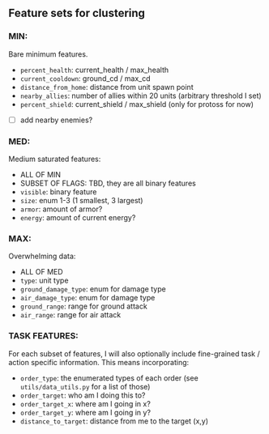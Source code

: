 ## Feature sets for clustering

### MIN:
Bare minimum features. 
* `percent_health`: current_health / max_health
* `current_cooldown`: ground_cd / max_cd
* `distance_from_home`: distance from unit spawn point
* `nearby_allies`: number of allies within 20 units (arbitrary threshold I set)
* `percent_shield`: current_shield / max_shield (only for protoss for now)
- [ ] add nearby enemies?

### MED:
Medium saturated features:
* ALL OF MIN
* SUBSET OF FLAGS: TBD, they are all binary features
* `visible`: binary feature
* `size`: enum 1-3 (1 smallest, 3 largest)
* `armor`: amount of armor?
* `energy`: amount of current energy?

### MAX:
Overwhelming data:
* ALL OF MED
* `type`: unit type
* `ground_damage_type`: enum for damage type
* `air_damage_type`: enum for damage type
* `ground_range`: range for ground attack
* `air_range`: range for air attack

### TASK FEATURES:
For each subset of features, I will also optionally include fine-grained task / action specific information. This means incorporating:
* `order_type`: the enumerated types of each order (see `utils/data_utils.py` for a list of those)
* `order_target`: who am I doing this to?
* `order_target_x`: where am I going in x?
* `order_target_y`: where am I going in y?
* `distance_to_target`: distance from me to the target (x,y) 
